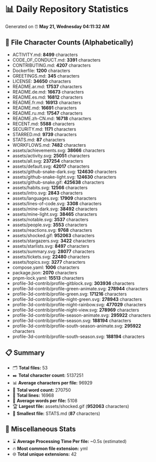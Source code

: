 # 📊 Daily Repository Statistics
Generated on ⏰ **May 21, Wednesday 04:11:32 AM**

## 📂 File Character Counts (Alphabetically)
- ACTIVITY.md: **8499** characters
- CODE_OF_CONDUCT.md: **3391** characters
- CONTRIBUTING.md: **4207** characters
- Dockerfile: **1200** characters
- GREETINGS.md: **345** characters
- LICENSE: **34650** characters
- README.ar.md: **17537** characters
- README.de.md: **16673** characters
- README.es.md: **16812** characters
- README.fr.md: **16913** characters
- README.md: **16691** characters
- README.ru.md: **17547** characters
- README.zh-CN.md: **16718** characters
- RECENT.md: **5588** characters
- SECURITY.md: **1171** characters
- STARRED.md: **9739** characters
- STATS.md: **87** characters
- WORKFLOWS.md: **7482** characters
- assets/achievements.svg: **38666** characters
- assets/activity.svg: **25051** characters
- assets/all.svg: **237254** characters
- assets/default.svg: **42017** characters
- assets/github-snake-dark.svg: **124630** characters
- assets/github-snake-light.svg: **124630** characters
- assets/github-snake.gif: **425638** characters
- assets/habits.svg: **12566** characters
- assets/intro.svg: **2843** characters
- assets/languages.svg: **17909** characters
- assets/lines-of-code.svg: **3308** characters
- assets/mine-dark.svg: **38492** characters
- assets/mine-light.svg: **38465** characters
- assets/notable.svg: **3537** characters
- assets/people.svg: **3553** characters
- assets/reactions.svg: **9768** characters
- assets/shocked.gif: **952063** characters
- assets/stargazers.svg: **3422** characters
- assets/starlists.svg: **8497** characters
- assets/summary.svg: **28077** characters
- assets/tickets.svg: **22480** characters
- assets/topics.svg: **3277** characters
- compose.yaml: **1006** characters
- package.json: **2070** characters
- pnpm-lock.yaml: **15513** characters
- profile-3d-contrib/profile-gitblock.svg: **303936** characters
- profile-3d-contrib/profile-green-animate.svg: **278944** characters
- profile-3d-contrib/profile-green.svg: **171216** characters
- profile-3d-contrib/profile-night-green.svg: **278943** characters
- profile-3d-contrib/profile-night-rainbow.svg: **477029** characters
- profile-3d-contrib/profile-night-view.svg: **278969** characters
- profile-3d-contrib/profile-season-animate.svg: **295922** characters
- profile-3d-contrib/profile-season.svg: **188194** characters
- profile-3d-contrib/profile-south-season-animate.svg: **295922** characters
- profile-3d-contrib/profile-south-season.svg: **188194** characters

## 📋 Summary
- 🗂️ **Total files:** 53
- ✒️ **Total character count:** 5137251
- 📊 **Average characters per file:** 96929
- 📝 **Total word count:** 270750
- 🧾 **Total lines:** 16968
- 📐 **Average words per file:** 5108
- 🏆 **Largest file:** assets/shocked.gif (**952063** characters)
- 🥉 **Smallest file:** STATS.md (**87** characters)

## 🌟 Miscellaneous Stats
- ⌛ **Average Processing Time Per file:** ~0.5s (estimated)
- 🔥 **Most common file extension:** yml
- 🌐 **Total unique extensions:** 42
